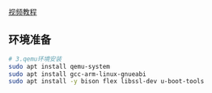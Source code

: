 [视频教程](https://www.bilibili.com/video/BV1PJ411m7fs/?spm_id_from=333.788.recommend_more_video.-1&vd_source=ba17c91d27a087001a89289fd2c2af49)
## 环境准备
```sh
# 3.qemu环境安装
sudo apt install qemu-system
sudo apt install gcc-arm-linux-gnueabi
sudo apt install -y bison flex libssl-dev u-boot-tools
```